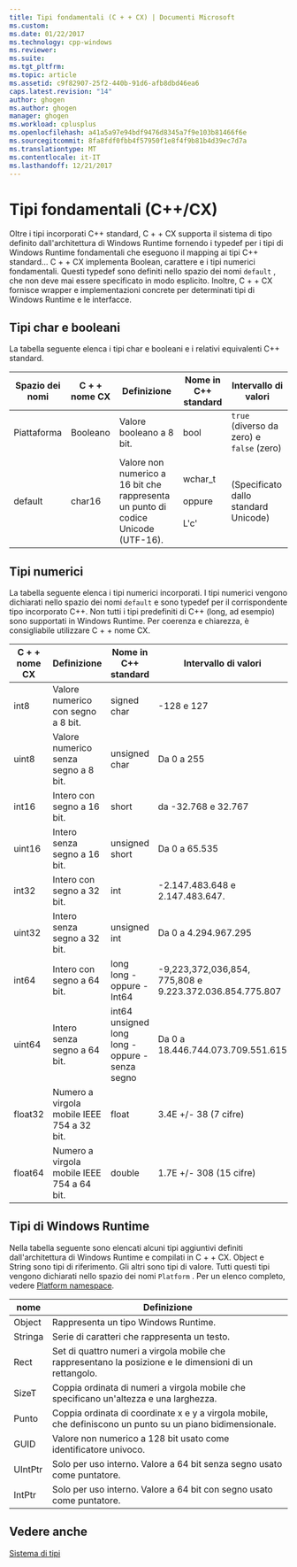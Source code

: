 ```yaml
---
title: Tipi fondamentali (C + + CX) | Documenti Microsoft
ms.custom: 
ms.date: 01/22/2017
ms.technology: cpp-windows
ms.reviewer: 
ms.suite: 
ms.tgt_pltfrm: 
ms.topic: article
ms.assetid: c9f82907-25f2-440b-91d6-afb8dbd46ea6
caps.latest.revision: "14"
author: ghogen
ms.author: ghogen
manager: ghogen
ms.workload: cplusplus
ms.openlocfilehash: a41a5a97e94bdf9476d8345a7f9e103b81466f6e
ms.sourcegitcommit: 8fa8fdf0fbb4f57950f1e8f4f9b81b4d39ec7d7a
ms.translationtype: MT
ms.contentlocale: it-IT
ms.lasthandoff: 12/21/2017
---
```

# <a name="fundamental-types-ccx"></a>Tipi fondamentali (C++/CX)
Oltre i tipi incorporati C++ standard, C + + CX supporta il sistema di tipo definito dall'architettura di Windows Runtime fornendo i typedef per i tipi di Windows Runtime fondamentali che eseguono il mapping ai tipi C++ standard... C + + CX implementa Boolean, carattere e i tipi numerici fondamentali. Questi typedef sono definiti nello spazio dei nomi `default` , che non deve mai essere specificato in modo esplicito. Inoltre, C + + CX fornisce wrapper e implementazioni concrete per determinati tipi di Windows Runtime e le interfacce.  
  
## <a name="boolean-and-character-types"></a>Tipi char e booleani  
 La tabella seguente elenca i tipi char e booleani e i relativi equivalenti C++ standard.  
  
|Spazio dei nomi|C + + nome CX|Definizione|Nome in C++ standard|Intervallo di valori|  
|---------------|-----------------------------------------------------------------------|----------------|-------------------------|---------------------|  
|Piattaforma|Booleano|Valore booleano a 8 bit.|bool|`true` (diverso da zero) e `false` (zero)|  
|default|char16|Valore non numerico a 16 bit che rappresenta un punto di codice Unicode (UTF-16).|wchar_t<br /><br /> oppure<br /><br /> L'c'|(Specificato dallo standard Unicode)|  
  
## <a name="numeric-types"></a>Tipi numerici  
 La tabella seguente elenca i tipi numerici incorporati. I tipi numerici vengono dichiarati nello spazio dei nomi `default` e sono typedef per il corrispondente tipo incorporato C++. Non tutti i tipi predefiniti di C++ (long, ad esempio) sono supportati in Windows Runtime. Per coerenza e chiarezza, è consigliabile utilizzare C + + nome CX.  
  
|C + + nome CX|Definizione|Nome in C++ standard|Intervallo di valori|  
|-----------------------------------------------------------------------|----------------|-------------------------|---------------------|  
|int8|Valore numerico con segno a 8 bit.|signed char|-128 e 127|  
|uint8|Valore numerico senza segno a 8 bit.|unsigned char|Da 0 a 255|  
|int16|Intero con segno a 16 bit.|short|da -32.768 e 32.767|  
|uint16|Intero senza segno a 16 bit.|unsigned short|Da 0 a 65.535|  
|int32|Intero con segno a 32 bit.|int|-2.147.483.648 e 2.147.483.647.|  
|uint32|Intero senza segno a 32 bit.|unsigned int|Da 0 a 4.294.967.295|  
|int64|Intero con segno a 64 bit.|long long - oppure - Int64|-9,223,372,036,854, 775,808 e 9.223.372.036.854.775.807|  
|uint64|Intero senza segno a 64 bit.|int64 unsigned long long - oppure - senza segno|Da 0 a 18.446.744.073.709.551.615|  
|float32|Numero a virgola mobile IEEE 754 a 32 bit.|float|3.4E +/- 38 (7 cifre)|  
|float64|Numero a virgola mobile IEEE 754 a 64 bit.|double|1.7E +/- 308 (15 cifre)|  
  
## <a name="windows-runtime-types"></a>Tipi di Windows Runtime  
 Nella tabella seguente sono elencati alcuni tipi aggiuntivi definiti dall'architettura di Windows Runtime e compilati in C + + CX. Object e String sono tipi di riferimento. Gli altri sono tipi di valore. Tutti questi tipi vengono dichiarati nello spazio dei nomi `Platform` . Per un elenco completo, vedere [Platform namespace](../cppcx/platform-namespace-c-cx.md).  
  
|nome|Definizione|  
|----------|----------------|  
|Object|Rappresenta un tipo Windows Runtime.|  
|Stringa|Serie di caratteri che rappresenta un testo.|  
|Rect|Set di quattro numeri a virgola mobile che rappresentano la posizione e le dimensioni di un rettangolo.|  
|SizeT|Coppia ordinata di numeri a virgola mobile che specificano un'altezza e una larghezza.|  
|Punto|Coppia ordinata di coordinate x e y a virgola mobile, che definiscono un punto su un piano bidimensionale.|  
|GUID|Valore non numerico a 128 bit usato come identificatore univoco.|  
|UIntPtr|Solo per uso interno. Valore a 64 bit senza segno usato come puntatore.|  
|IntPtr|Solo per uso interno.  Valore a 64 bit con segno usato come puntatore.|  
  
## <a name="see-also"></a>Vedere anche  
 [Sistema di tipi](../cppcx/type-system-c-cx.md)
